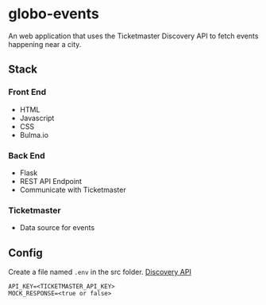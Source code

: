 # globo-events
An web application that uses the Ticketmaster Discovery API to fetch events happening near a city.

## Stack

### Front End
- HTML
- Javascript
- CSS
- Bulma.io

### Back End
- Flask
- REST API Endpoint
- Communicate with Ticketmaster

### Ticketmaster
- Data source for events

## Config
Create a file named `.env` in the src folder.
[Discovery API](https://developer.ticketmaster.com/products-and-docs/apis/discovery-api/v2/)

```properties
API_KEY=<TICKETMASTER_API_KEY>
MOCK_RESPONSE=<true or false>
```